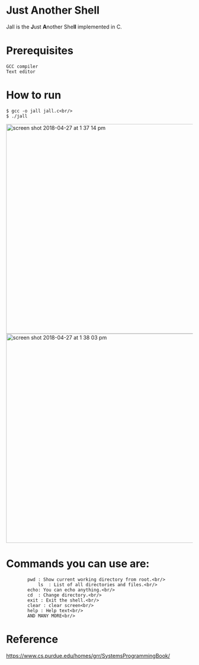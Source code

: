 # Just Another Shell
Jall is the <b>J</b>ust <b>A</b>nother She<b>ll</b> implemented in C.<br/>

# Prerequisites
	GCC compiler
	Text editor

# How to run
	$ gcc -o jall jall.c<br/>
	$ ./jall
<img width="566" alt="screen shot 2018-04-27 at 1 37 14 pm" src="https://user-images.githubusercontent.com/20112458/39352271-d4b92bfa-4a21-11e8-8ce7-d7acaf70d332.png">
<img width="565" alt="screen shot 2018-04-27 at 1 38 03 pm" src="https://user-images.githubusercontent.com/20112458/39352273-d51d8582-4a21-11e8-8dfd-23b4e861be62.png">

# Commands you can use are:<br/>
			pwd	: Show current working directory from root.<br/>
		        ls	: List of all directories and files.<br/>
			echo: You can echo anything.<br/>
			cd 	: Change directory.<br/>
			exit : Exit the shell.<br/>
			clear : clear screen<br/>
			help : Help text<br/>
			AND MANY MORE<br/>
# Reference
https://www.cs.purdue.edu/homes/grr/SystemsProgrammingBook/

